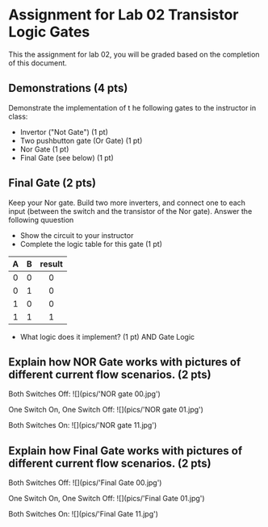 # Assignment for Lab 02 Transistor Logic Gates

This the assignment for lab 02, you will be graded based on the completion of this document.

## Demonstrations (4 pts)

Demonstrate the implementation of t he following gates to the instructor in class:
- Invertor ("Not Gate") (1 pt)
- Two pushbutton gate (Or Gate) (1 pt)
- Nor Gate (1 pt)
- Final Gate (see below) (1 pt)

## Final Gate (2 pts)

Keep your Nor gate. Build two more inverters, and connect one to each input (between the switch and 
the transistor of the Nor gate). Answer the following quuestion

- Show the circuit to your instructor
- Complete the logic table for this gate (1 pt)

 A | B | result
:-:|:-:|:-----:
 0 | 0 | 0
 0 | 1 | 0
 1 | 0 | 0
 1 | 1 | 1

- What logic does it implement? (1 pt)
AND Gate Logic

## Explain how NOR Gate works with pictures of different current flow scenarios. (2 pts)
Both Switches Off:
![](pics/'NOR gate 00.jpg')

One Switch On, One Switch Off:
![](pics/'NOR gate 01.jpg')

Both Switches On:
![](pics/'NOR gate 11.jpg')

## Explain how Final Gate works with pictures of different current flow scenarios. (2 pts)
Both Switches Off:
![](pics/'Final Gate 00.jpg')

One Switch On, One Switch Off:
![](pics/'Final Gate 01.jpg')

Both Switches On:
![](pics/'Final Gate 11.jpg')
